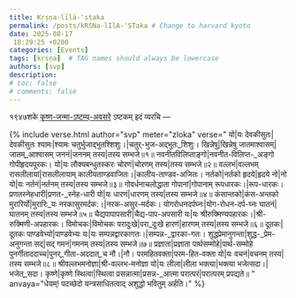 ```yaml
---
title: Kṛṣṇa-līlā-'ṣṭaka
permalink: /posts/kRSNa-lIlA-'STaka # Change to harvard kyoto
date: 2025-08-17
 18:29:25 +0200
categories: [Events]
tags: [kṛṣṇa]  # TAG names should always be lowercase
authors: [svp]
description: 
# toc: false
# comments: false
---
```


१९४७शके [कृष्ण-जन्मा-ऽष्टम्य्-अवसरे](https://www.youtube.com/watch?v=qIIwgF0xdbQ) ऽष्टकम् इदं व्यरचि —

<!-- Verse format -->

{% include verse.html
   author="svp"
   meter="zloka"
   verse="
यो|यः देवकीसुतः|देवकीसुतः श्यामः|श्यामः चतुर्भुजाद्भुतश्शिशुः।|चतुर्-भुज-अद्भुतः_शिशुः।
खिन्नेषु|खिन्नेषु जातमाश्वासम्|जातम्_आश्वासम् जननं|जननम् तस्य|तस्य सम्भजे॥१॥
नवनीतविलिप्ताङ्गो|नवनीत-विलिप्त-_अङ्गो गोपीहृदयपूरकः।
 यो|यः लौक्यबन्धुतस्करः चोरणं|चोरणम् तस्य|तस्य सम्भजे॥२॥
वल्लभं|वल्लभम् रासलीलायां|रासलीलायाम् कालीयताण्डवाजितः।|कालीय-ताण्डव-अजितः।
नर्तको|नर्तको हृदये|हृदये नो|नो यो|यः नर्तनं|नर्तनम् तस्य|तस्य सम्भजे॥३॥
गोवर्धनाचलोद्धाता गोपानां|गोपानाम् रूपधारकः।|रूप-धारकः।
प्रणतस्नेहधारी|प्रणत-_स्नेह-धारी यो|यः धारणं|धारणम् तस्य|तस्य सम्भजे॥४॥
कंसान्तको|कंस-अन्तको मुरारिर्यो|मुरारिः_यः नरकासुरमर्दक:।|नरक-असुर-मर्दकः।
योगरोधनदर्पघ्नः|योग-रोधन-दर्प-घ्नः घातनं|घातनम् तस्य|तस्य सम्भजे॥५॥
चैद्यपापापसारी|चैद्य-पाप-अपसारी यः|यः श्रीरुक्मिण्यपहारकः।|श्री-रुक्मिणी-अपहारकः।
विमोचकः|विमोचकः परादुःखे|परा_दुःखे हारणं|हारणम् तस्य|तस्य सम्भजे॥६॥
दूतकः|दूतकः पाण्डवेभ्यो|पाण्डवेभ्यः यः|यः सम्पन्नद्वारकागतः।|सम्पन्न-_द्वारका-गतः।
शुद्धप्रेमानुगन्ता|शुद्ध-_प्रेम-अनुगन्ता सद्|सद् गमनं|गमनम् तस्य|तस्य सम्भजे॥७॥
प्रज्ञाता|प्रज्ञाता पार्थसम्मोहे|पार्थ-सम्मोहे पुनर्गीताददाच्च|पुनर्_गीता-अददात्_च नौ।|नौ।
परमहितवक्ता|परम-हित-वक्ता यो|यः वचनं|वचनम् तस्य|तस्य सम्भजे॥८॥
श्रीवल्लभमनोज्ञा|श्री-वल्लभ-मनोज्ञा यो|यः लीला|लीला भक्त्या|भक्त्या भजेत्सदा।|भजेत्_सदा।
कृष्णे|कृष्णे स्थित्वा|स्थित्वा प्रसन्नात्मा|प्रसन्न-_आत्मा परात्परं|परात्परम् प्रपद्यते॥
   "
   anvaya="धेयम्! पदच्छेदो यन्त्रसाधितत्वाद् अशुद्धो भवितुम् अर्हति।"
%}

